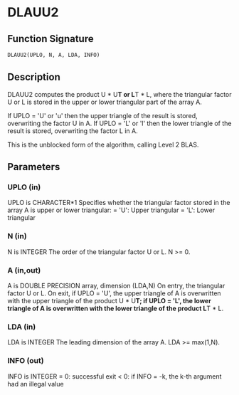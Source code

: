 # DLAUU2

## Function Signature

```fortran
DLAUU2(UPLO, N, A, LDA, INFO)
```

## Description


 DLAUU2 computes the product U * U**T or L**T * L, where the triangular
 factor U or L is stored in the upper or lower triangular part of
 the array A.

 If UPLO = 'U' or 'u' then the upper triangle of the result is stored,
 overwriting the factor U in A.
 If UPLO = 'L' or 'l' then the lower triangle of the result is stored,
 overwriting the factor L in A.

 This is the unblocked form of the algorithm, calling Level 2 BLAS.

## Parameters

### UPLO (in)

UPLO is CHARACTER*1 Specifies whether the triangular factor stored in the array A is upper or lower triangular: = 'U': Upper triangular = 'L': Lower triangular

### N (in)

N is INTEGER The order of the triangular factor U or L. N >= 0.

### A (in,out)

A is DOUBLE PRECISION array, dimension (LDA,N) On entry, the triangular factor U or L. On exit, if UPLO = 'U', the upper triangle of A is overwritten with the upper triangle of the product U * U**T; if UPLO = 'L', the lower triangle of A is overwritten with the lower triangle of the product L**T * L.

### LDA (in)

LDA is INTEGER The leading dimension of the array A. LDA >= max(1,N).

### INFO (out)

INFO is INTEGER = 0: successful exit < 0: if INFO = -k, the k-th argument had an illegal value


